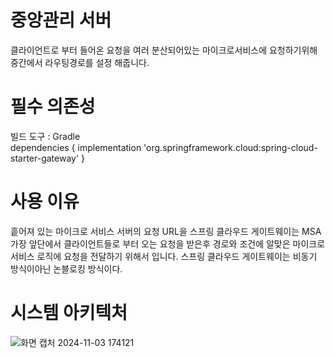

# 중앙관리 서버
클라이언트로 부터 들어온 요청을 여러 분산되어있는 마이크로서비스에 요청하기위해 중간에서 라우팅경로를 설정 해줍니다.

# 필수 의존성
빌드 도구 : Gradle
<br>
dependencies {
	implementation 'org.springframework.cloud:spring-cloud-starter-gateway'
 }

# 사용 이유
흩어져 있는 마이크로 서비스 서버의 요청 URL을 스프링 클라우드 게이트웨이는 MSA 가장 앞단에서 클라이언트들로 부터 오는 요청을 받은후 경로와 조건에 알맞은 마이크로서비스 로직에 요청을 전달하기 위해서 입니다.
스프링 클라우드 게이트웨이는 비동기 방식이아닌 논블로킹 방식이다.


# 시스템 아키텍처
![화면 캡처 2024-11-03 174121](https://github.com/user-attachments/assets/803d0c49-0b52-4082-a861-0433e0962213)

